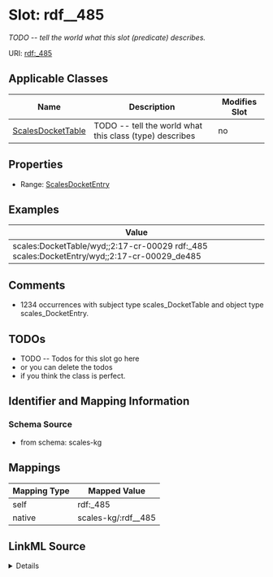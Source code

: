 

# Slot: rdf__485


_TODO -- tell the world what this slot (predicate) describes._





URI: [rdf:_485](http://www.w3.org/1999/02/22-rdf-syntax-ns#_485)



<!-- no inheritance hierarchy -->





## Applicable Classes

| Name | Description | Modifies Slot |
| --- | --- | --- |
| [ScalesDocketTable](../classes/ScalesDocketTable.md) | TODO -- tell the world what this class (type) describes |  no  |







## Properties

* Range: [ScalesDocketEntry](../classes/ScalesDocketEntry.md)






## Examples

| Value |
| --- |
| scales:DocketTable/wyd;;2:17-cr-00029 rdf:_485 scales:DocketEntry/wyd;;2:17-cr-00029_de485 |

## Comments

* 1234 occurrences with subject type scales_DocketTable and object type scales_DocketEntry.

## TODOs

* TODO -- Todos for this slot go here
* or you can delete the todos
* if you think the class is perfect.

## Identifier and Mapping Information







### Schema Source


* from schema: scales-kg




## Mappings

| Mapping Type | Mapped Value |
| ---  | ---  |
| self | rdf:_485 |
| native | scales-kg/:rdf__485 |




## LinkML Source

<details>
```yaml
name: rdf__485
description: TODO -- tell the world what this slot (predicate) describes.
todos:
- TODO -- Todos for this slot go here
- or you can delete the todos
- if you think the class is perfect.
comments:
- 1234 occurrences with subject type scales_DocketTable and object type scales_DocketEntry.
examples:
- value: scales:DocketTable/wyd;;2:17-cr-00029 rdf:_485 scales:DocketEntry/wyd;;2:17-cr-00029_de485
from_schema: scales-kg
rank: 1000
slot_uri: rdf:_485
alias: rdf__485
domain_of:
- scales_DocketTable
range: scales_DocketEntry

```
</details>
